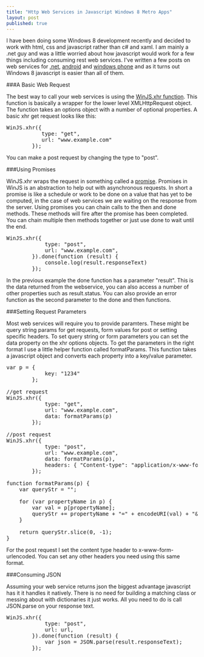 ```yaml
---
title: "Http Web Services in Javascript Windows 8 Metro Apps" 
layout: post
published: true
---
```

I have been doing some Windows 8 development recently and decided to work with html, css and javascript rather than c# and xaml. I am mainly a .net guy and was a little worried about how javascript would work for a few things including consuming rest web services. I've written a few posts on web services for [.net](http://lukencode.com/2010/04/14/google-weather-api-with-restsharp/), [android](http://lukencode.com/2010/04/27/calling-web-services-in-android-using-httpclient/) and [windows phone](http://lukencode.com/2010/08/04/rest-web-services-in-windows-phone-7/) and as it turns out Windows 8 javascript is easier than all of them.

###A Basic Web Request

The best way to call your web services is using the [WinJS.xhr function](http://msdn.microsoft.com/en-us/library/windows/apps/br229787.aspx). This function is basically a wrapper for the lower level XMLHttpRequest object. The function takes an options object with a number of optional properties. A basic xhr get request looks like this:

<pre class="prettyprint">
WinJS.xhr({
           type: "get",
           url: "www.example.com"
        });
</pre>
            
You can make a post request by changing the type to "post".
          
###Using Promises
            
WinJS.xhr wraps the request in something called a [promise](http://msdn.microsoft.com/en-us/library/windows/apps/br211867.aspx). Promises in WinJS is an abstraction to help out with asynchronous requests. In short a promise is like a schedule or work to be done on a value that has yet to be computed, in the case of web services we are waiting on the response from the server. Using promises you can chain calls to the then and done methods. These methods will fire after the promise has been completed. You can chain multiple then methods together or just use done to wait until the end. 

<pre class="prettyprint">
WinJS.xhr({
            type: "post",
            url: "www.example.com",
        }).done(function (result) {
            console.log(result.responseText)
        });
</pre>
            
In the previous example the done function has a parameter "result". This is the data returned from the webservice, you can also access a number of other properties such as result.status. You can also provide an error function as the second parameter to the done and then functions.

###Setting Request Parameters

Most web services will require you to provide paramters. These might be query string params for get requests, form values for post or setting specific headers. To set query string or form parameters you can set the data property on the xhr options objects. To get the parameters in the right format I use a little helper function called formatParams. This function takes a javascript object and converts each property into a key/value parameter.

<pre class="prettyprint">
var p = {
            key: &quot;1234&quot;
        };

//get request
WinJS.xhr({
            type: &quot;get&quot;,
            url: &quot;www.example.com&quot;,
            data: formatParams(p)
        });
            
//post request
WinJS.xhr({
            type: &quot;post&quot;,
            url: &quot;www.example.com&quot;,
            data: formatParams(p),
            headers: { &quot;Content-type&quot;: &quot;application/x-www-form-urlencoded&quot; }
        });
            
function formatParams(p) {
    var queryStr = &quot;&quot;;

    for (var propertyName in p) {
        var val = p[propertyName];
        queryStr += propertyName + &quot;=&quot; + encodeURI(val) + &quot;&amp;&quot;;
    }

    return queryStr.slice(0, -1);
}
</pre>

For the post request I set the content type header to x-www-form-urlencoded. You can set any other headers you need using this same format.

###Consuming JSON

Assuming your web service returns json the biggest advantage javascript has it it handles it natively. There is no need for building a matching class or messing about with dictionaries it just works. All you need to do is call JSON.parse on your response text.

<pre class="prettyprint">
WinJS.xhr({
            type: "post",
            url: url,
        }).done(function (result) {
        	var json = JSON.parse(result.responseText);
        });
</pre>
